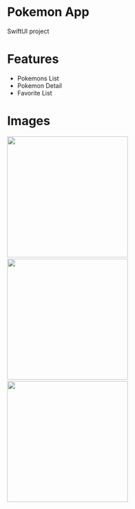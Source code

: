 # Pokemon App

SwiftUI project

# Features

 - Pokemons List
 - Pokemon Detail
 - Favorite List

# Images

<p float="left">
<img src="https://github.com/berkersaptas/Pokemon-SwiftUI-App/assets/28731627/aa0b7253-6272-49e9-b4b9-7fe6c506e09e" width="280"/>
  &nbsp; &nbsp;
  <img src="https://github.com/berkersaptas/Pokemon-SwiftUI-App/assets/28731627/a6c7d260-6412-4e3d-afa0-4f39ccf1a9a5" width="280"/>
    &nbsp; &nbsp;
  <img src="https://github.com/berkersaptas/Pokemon-SwiftUI-App/assets/28731627/0311890a-7894-4c27-a8d9-57fef5abbe48" width="280"/>
</p>


